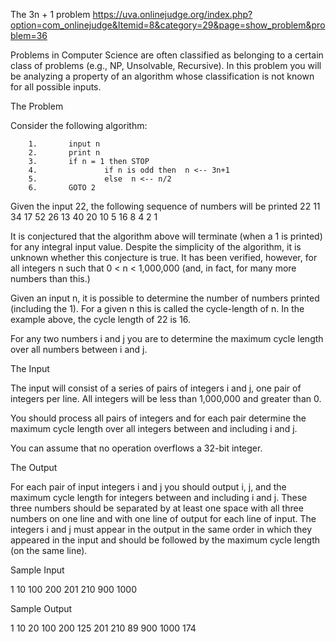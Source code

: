 The 3n + 1 problem
https://uva.onlinejudge.org/index.php?option=com_onlinejudge&Itemid=8&category=29&page=show_problem&problem=36


Problems in Computer Science are often classified as belonging to a certain class of problems (e.g., NP, Unsolvable,
Recursive). In this problem you will be analyzing a property of an algorithm whose classification is not known for all
possible inputs.

The Problem

Consider the following algorithm:


		1. 		 input n
		2. 		 print n
		3. 		 if n = 1 then STOP
		4. 		 		 if n is odd then  n <-- 3n+1
		5. 		 		 else  n <-- n/2
		6. 		 GOTO 2



Given the input 22, the following sequence of numbers will be printed 22 11 34 17 52 26 13 40 20 10 5 16 8 4 2 1

It is conjectured that the algorithm above will terminate (when a 1 is printed) for any integral input value.
Despite the simplicity of the algorithm, it is unknown whether this conjecture is true. It has been verified, however,
for all integers n such that 0 < n < 1,000,000 (and, in fact, for many more numbers than this.)

Given an input n, it is possible to determine the number of numbers printed (including the 1). For a given n this is
called the cycle-length of n. In the example above, the cycle length of 22 is 16.

For any two numbers i and j you are to determine the maximum cycle length over all numbers between i and j.


The Input

The input will consist of a series of pairs of integers i and j, one pair of integers per line. All integers will be
less than 1,000,000 and greater than 0.

You should process all pairs of integers and for each pair determine the maximum cycle length over all integers between
and including i and j.

You can assume that no operation overflows a 32-bit integer.

The Output

For each pair of input integers i and j you should output i, j, and the maximum cycle length for integers between and
including i and j. These three numbers should be separated by at least one space with all three numbers on one line and
 with one line of output for each line of input. The integers i and j must appear in the output in the same order in
  which they appeared in the input and should be followed by the maximum cycle length (on the same line).

Sample Input

1 10
100 200
201 210
900 1000


Sample Output

1 10 20
100 200 125
201 210 89
900 1000 174